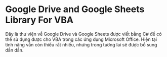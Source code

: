 # Google Drive and Google Sheets Library For VBA
 Đây là thư viện về Google Drive và Google Sheets được viết bằng C# để có thể sử dụng được cho VBA trong các ứng dụng Microsoft Office. Hiện tại tính năng vẫn còn thiếu rất nhiều, nhưng trong tương lai sẽ được bổ sung dần dần.
